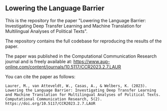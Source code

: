 ## Lowering the Language Barrier 

This is the repository for the paper "Lowering the Language Barrier:
Investigating Deep Transfer Learning and Machine Translation for Multilingual Analyses of Political Texts".

The repository contains the full codebase for reproducing the results of the paper.

The paper was published in the Computational Communication Research journal
and is freely available at: https://www.aup-online.com/content/journals/10.5117/CCR2023.2.7.LAUR

You can cite the paper as follows:
```
Laurer, M., van Atteveldt, W., Casas, A., & Welbers, K. (2023).
Lowering the Language Barrier: Investigating Deep Transfer Learning and Machine Translation for Multilingual Analyses of Political Texts.
Computational Communication Research, 5(2). https://doi.org/10.5117/CCR2023.2.7.LAUR
```
